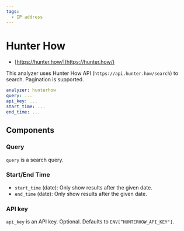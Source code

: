 ```yaml
---
tags:
  - IP address
---
```


# Hunter How

- [https://hunter.how/](https://hunter.how/)

This analyzer uses Hunter How API (`https://api.hunter.how/search`) to search. Pagination is supported.

```yaml
analyzer: hunterhow
query: ...
api_key: ...
start_time: ...
end_time: ...
```

## Components

### Query

`query` is a search query.

### Start/End Time

- `start_time` (date): Only show results after the given date.
- `end_time` (date): Only show results after the given date.

### API key

`api_key` is an API key. Optional. Defaults to `ENV[”HUNTERHOW_API_KEY"]`.
